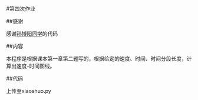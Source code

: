 #第四次作业

##感谢

感谢[孙博阳同学]()的代码

##内容

本程序是根据课本第一章第二题写的，根据给定的速度、时间、时间分段长度，计算出速度-时间图线。

##代码

上传至xiaoshuo.py
